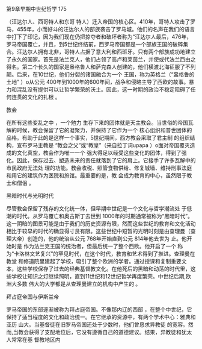 第9章早期中世纪哲学 175

（汪达尔人、西哥特人和东哥 特人）迁入帝国的核心区。410年，哥特人攻击了罗马，455年，小而好斗的汪达尔人的部族袭击了罗马城。他们的名声在我们的语言中打下了印记，因为我们现在仍把掠夺者和破坏者称为“汪达尔人最后，476年，罗马帝国覆亡，并且，到5世纪终结前，西罗马帝国都是一个部族王国的破碎集 合。汪达尔人拥有北非，哥特人占据了意大利和西班牙。只有两个部族成功地建立了永久的国家。首先是法兰克人，他们占领了高卢和莱茵兰，并使或代法兰西由之得名。第二个长久的国家是盎格鲁人和萨克森人创建的，他们横渡北海征服了不列颠。后来，在10世纪，他们分裂的诸国融合为一个 王国，称为英格兰（“盎格鲁的土地” ）o从公元 400年到1000年的600年间，战争和侵略主导了西欧的故事。暴力和混乱没有提供可以让哲学繁荣的沃土。因此，这一时期的政治不稳定阻碍了任何连贯的文化的扎根 。

教会

在所有这些变乱之中 ，一个勉力 生存下来的团体就是天主教会。当世俗的帝国瓦解的时候，教会保留了它的凝聚力，并保持了它作为一个 核心组织和普世团体的品格。有助于此的是这样一个事实，5世纪期间，西方教会采取了君主制 的组织结 构，宣布罗马主教是 “教会之父”或“教皇”（来自拉丁词upapa ）o面对帝国覆灭造成的文化真空，教会作为唯一一个 强大得足以经受这些变化的团体，得到了强化。因此，保存过去、塑造未来的责任就落到了它的肩上。它接手了许多瓦解中的市民政府无法处 理的功能。教会收税、照管食物供给、修复城墙、维持刑事法庭和用它的建筑作为医院和旅馆。最重要的是，教 会成为教育的中心，虽然限于教士和僧侣 。

黑暗时代与光明时代

尽管教会保留了残存的文化统一体，但早期中世纪是一个文化与哲学潮流处 于低潮的时代。从罗马覆亡和奥古斯丁去世到 1000年的时期通常被称为“黑暗时代”。这一阴暗的图景可能是由于我们的历史资源有限，然而这些世纪的教育和文化活动相比于较早的时代的确显得寸艮有限。这些世纪中短暂的光明时刻是由查理曼（查理大帝）创造的，他的统治从公元 768年开始直到公元 814年他去世为 止。他开始时是 作为法兰克王国的统治者，但最后统一了整个西欧。他开启了一个 称为“卡洛林文艺复兴”的罕见时代，在这个时代，教育和艺术得到了推进。查理曼在教堂 和修道院里建起了学校，吸引了整个欧洲的学者。通过授课和复制重要文本，这些学校保存了过去的经典基督教文化。在他死后的黑暗和动荡的时代里，这些学校让知识之灯继续照明，直到11世纪和12世纪哲学再度繁荣。中世纪后期,欧洲大多数 伟大的大学都是从查理曼建立的机构中产生的 。

拜占庭帝国与伊斯兰帝

罗马帝国的东部逐渐被称为拜占庭帝国。不像那内辽的西部 ，在整个中世纪，它保持了适当程度的文化和政治统一。在它继承的资源中，有两个学术中心：雅典和亚历 山大。当基督徒在旧罗马帝国还处于少数时，他们曾恳求异教徒 的宽容。然而,当教会获得了支配地位后，它没有遵循自己的道德建议。结果，异教徒和犹太人常常在基 督教地区内